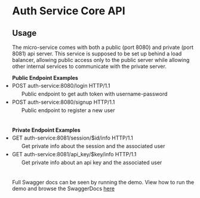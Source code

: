 # Auth Service Core API

## Usage
The micro-service comes with both a public (port 8080) and private (port 8081) api server.
This service is supposed to be set up behind a load balancer, allowing public access only to the public server while allowing other internal services to communicate with the private server.

**Public Endpoint Examples**
<ul style="padding:0; margin:0; margin-top:-10px;">
<li>
    POST auth-service:8080/login HTTP/1.1
    <p style="margin:5px; padding:0; padding-left:20px;">
        Public endpoint to get auth token with username-password
    </p>
</li>
<li>
    POST auth-service:8080/signup HTTP/1.1
    <p style="margin:5px; padding:0; padding-left:20px;">
        Public endpoint to register a new user
    </p>
</li>
</ul>
<br/>

**Private Endpoint Examples**
<ul style="padding:0; margin:0;margin-top:-10px;">
<li>
    GET auth-service:8081/session/$id/info HTTP/1.1
    <p style="margin:5px; padding:0; padding-left:20px;">
        Get private info about the session and the associated user
    </p>
</li>
<li>
    GET auth-service:8081/api_key/$key/info HTTP/1.1
    <p style="margin:5px; padding:0; padding-left:20px;">
        Get private info about an api key and the associated user
    </p>
</li>
</ul>
<br/>


Full Swagger docs can be seen by running the demo. View how to run the demo and browse the SwaggerDocs [here](../README.md#demo)